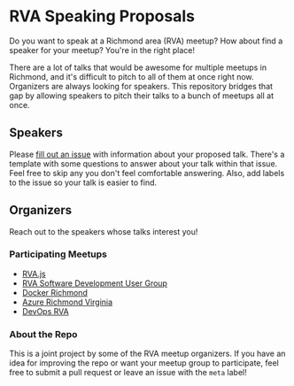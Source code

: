 # **RVA Speaking Proposals**

Do you want to speak at a Richmond area (RVA) meetup? How about find a speaker for your meetup? You're in the right place!

There are a lot of talks that would be awesome for multiple meetups in Richmond, and it's difficult to pitch to all of them at once right now. Organizers are always looking for speakers. This repository bridges that gap by allowing speakers to pitch their talks to a bunch of meetups all at once.

## **Speakers**

Please [fill out an issue](https://github.com/RVATechMeetups/Speakers/edit/master/.github/ISSUE_TEMPLATE/presentations.md) with information about your proposed talk. There's a template with some questions to answer about your talk within that issue. Feel free to skip any you don't feel comfortable answering. Also, add labels to the issue so your talk is easier to find.

## **Organizers**

Reach out to the speakers whose talks interest you!

### **Participating Meetups**


- [RVA.js](https://www.meetup.com/rva-js/)
- [RVA Software Development User Group](https://www.meetup.com/RVA-Software-Development-User-Group/)
- [Docker Richmond](https://www.meetup.com/Docker-Richmond/)
- [Azure Richmond Virginia](https://www.meetup.com/AzureRichmondVirginia/)
- [DevOps RVA](https://www.meetup.com/DevOps-RVA/)



### About the Repo

This is a joint project by some of the RVA meetup organizers. If you have an idea for improving the repo or want your meetup group to participate, feel free to submit a pull request or leave an issue with the `meta` label!
